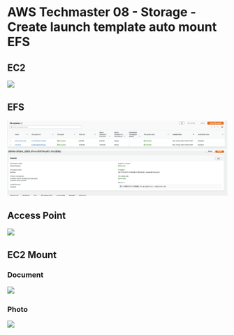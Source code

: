 # AWS Techmaster 08 - Storage - Create launch template auto mount EFS
## EC2
<img src="./ec2.png"/>

## EFS
<img src="./efs.png"/>
<br/>
<img src="./efs-detail.png"/>

## Access Point
<img src="./access-point.png"/>

## EC2 Mount
### Document
<img src="./ec2-document-mount.png"/>

### Photo
<img src="./ec2-photo-mount.png"/>